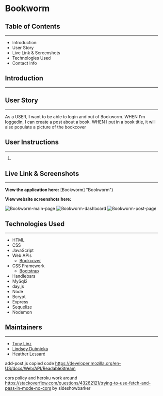 # Bookworm

## Table of Contents
--------------------

* Introduction
* User Story
* Live Link & Screenshots
* Technologies Used
* Contact Info

## Introduction
---------------



## User Story
-------------

As a USER, I want to be able to login and out of Bookworm.  WHEN I'm loggedin, I can create a post about a book.  WHEN I put in a book title, it will also populate a picture of the bookcover

## User Instructions
--------------------
1. 

## Live Link & Screenshots
--------------------------

**View the application here:** [Bookworm] <deployed link here> "Bookworm")

**View website screenshots here:**

![Bookworm-main-page](<insert screenshot here> "Main Page")
![Bookworm-dashboard](<insert screenshot here> "Dashboard Page")
![Bookworm-post-page](<insert screenshot here> "Post Page")


## Technologies Used
--------------------

* HTML
* CSS
* JavaScript
* Web APIs
    * [Bookcover](https://github.com/w3slley/bookcover-api "Bookcover API")
* CSS Framework
    * [Bootstrap](https://getbootstrap.com/docs/5.1/)
* Handlebars
* MySql2
* day.js
* Node
* Bcrypt
* Express
* Sequelize
* Nodemon

## Maintainers
---------------

* [Tony Linz](https://github.com/alinz07)
* [Lindsey Dubnicka](https://github.com/lindseymiller2567)
* [Heather Lessard](https://github.com/Hmlessard/)

add-post.js copied code https://developer.mozilla.org/en-US/docs/Web/API/ReadableStream

cors policy and heroku work around https://stackoverflow.com/questions/43262121/trying-to-use-fetch-and-pass-in-mode-no-cors by sideshowbarker
